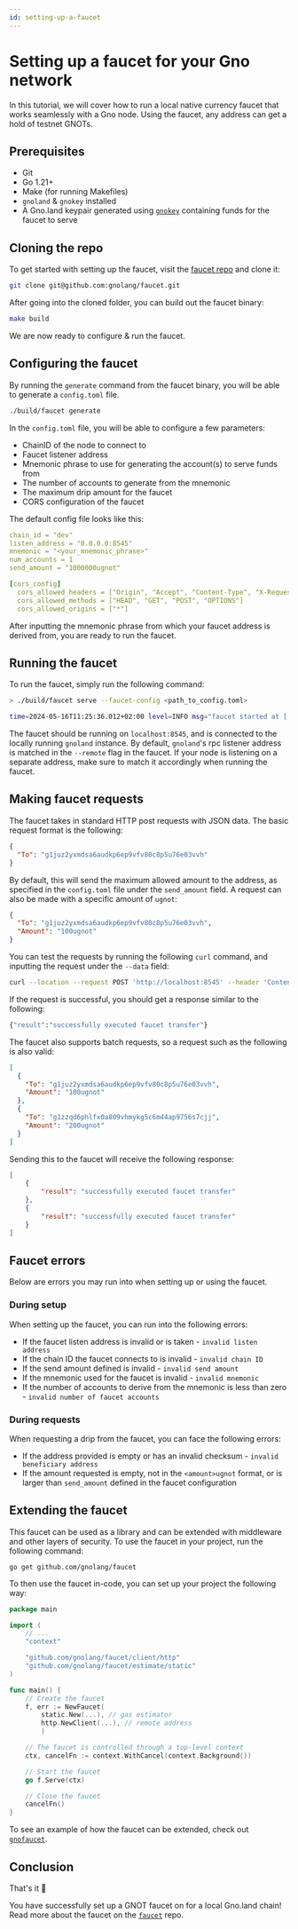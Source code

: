```yaml
---
id: setting-up-a-faucet
---
```


# Setting up a faucet for your Gno network

In this tutorial, we will cover how to run a local native currency faucet that 
works seamlessly with a Gno node. Using the faucet, any address can get a hold
of testnet GNOTs.

## Prerequisites
- Git
- Go 1.21+
- Make (for running Makefiles)
- `gnoland` & `gnokey` installed
- A Gno.land keypair generated using [`gnokey`](../gno-tooling/cli/gnokey.md) 
containing funds for the faucet to serve

## Cloning the repo

To get started with setting up the faucet, visit the 
[faucet repo](https://github.com/gnolang/faucet) and clone it:

```bash
git clone git@github.com:gnolang/faucet.git
```

After going into the cloned folder, you can build out the faucet binary:
```bash
make build
```

We are now ready to configure & run the faucet.

## Configuring the faucet

By running the `generate` command from the faucet binary, you will be able to generate
a `config.toml` file.

```bash
./build/faucet generate
```

In the `config.toml` file, you will be able to configure a few parameters:
- ChainID of the node to connect to
- Faucet listener address
- Mnemonic phrase to use for generating the account(s) to serve funds from
- The number of accounts to generate from the mnemonic
- The maximum drip amount for the faucet
- CORS configuration of the faucet

The default config file looks like this:
```yaml
chain_id = "dev"
listen_address = "0.0.0.0:8545"
mnemonic = "<your_mnemonic_phrase>"
num_accounts = 1
send_amount = "1000000ugnot"

[cors_config]
  cors_allowed_headers = ["Origin", "Accept", "Content-Type", "X-Requested-With", "X-Server-Time"]
  cors_allowed_methods = ["HEAD", "GET", "POST", "OPTIONS"]
  cors_allowed_origins = ["*"]
``` 

After inputting the mnemonic phrase from which your faucet address is derived 
from, you are ready to run the faucet.

## Running the faucet

To run the faucet, simply run the following command: 

```bash
> ./build/faucet serve --faucet-config <path_to_config.toml>

time=2024-05-16T11:25:36.012+02:00 level=INFO msg="faucet started at [::]:8545"
```

The faucet should be running on `localhost:8545`, and is connected to the locally
running `gnoland` instance. By default, `gnoland`'s rpc listener address is matched
in the `--remote` flag in the faucet. If your node is listening on a separate
address, make sure to match it accordingly when running the faucet.

## Making faucet requests

The faucet takes in standard HTTP post requests with JSON data. The basic request
format is the following:

```json
{
  "To": "g1juz2yxmdsa6audkp6ep9vfv80c8p5u76e03vvh"
}
```

By default, this will send the maximum allowed amount to the address, as specified 
in the `config.toml` file under the `send_amount` field. A request can also be made with a 
specific amount of `ugnot`:

```json
{
  "To": "g1juz2yxmdsa6audkp6ep9vfv80c8p5u76e03vvh",
  "Amount": "100ugnot"
}
```

You can test the requests by running the following `curl` command, and inputting
the request under the `--data` field:
```bash
curl --location --request POST 'http://localhost:8545' --header 'Content-Type: application/json' --data '{"To": "g1juz2yxmdsa6audkp6ep9vfv80c8p5u76e03vvh","Amount": "100ugnot"}'
```

If the request is successful, you should get a response similar to the following:
```bash
{"result":"successfully executed faucet transfer"}
```

The faucet also supports batch requests, so a request such as the following is 
also valid:
```json
[
  {
    "To": "g1juz2yxmdsa6audkp6ep9vfv80c8p5u76e03vvh",
    "Amount": "100ugnot"
  },
  {
    "To": "g1zzqd6phlfx0a809vhmykg5c6m44ap9756s7cjj",
    "Amount": "200ugnot"
  }
]
```

Sending this to the faucet will receive the following response:

```json
[
    {
        "result": "successfully executed faucet transfer"
    },
    {
        "result": "successfully executed faucet transfer"
    }
]
```

## Faucet errors

Below are errors you may run into when setting up or using the faucet.

### During setup

When setting up the faucet, you can run into the following errors:
- If the faucet listen address is invalid or is taken - `invalid listen address`
- If the chain ID the faucet connects to is invalid - `invalid chain ID`
- If the send amount defined is invalid - `invalid send amount`
- If the mnemonic used for the faucet is invalid - `invalid mnemonic`
- If the number of accounts to derive from the mnemonic is less than zero -
`invalid number of faucet accounts`

### During requests

When requesting a drip from the faucet, you can face the following errors:
- If the address provided is empty or has an invalid checksum - `invalid beneficiary address`
- If the amount requested is empty, not in the `<amount>ugnot` format, or is larger
than `send_amount` defined in the faucet configuration

## Extending the faucet

This faucet can be used as a library and can be extended with middleware and other
layers of security. To use the faucet in your project, run the following command:

```
go get github.com/gnolang/faucet
```

To then use the faucet in-code, you can set up your project the following way:

```go
package main

import (
	// ...
	"context"

	"github.com/gnolang/faucet/client/http"
	"github.com/gnolang/faucet/estimate/static"
)

func main() {
	// Create the faucet
	f, err := NewFaucet(
		static.New(...), // gas estimator
		http.NewClient(...), // remote address 
        )

	// The faucet is controlled through a top-level context
	ctx, cancelFn := context.WithCancel(context.Background())

	// Start the faucet
	go f.Serve(ctx)

	// Close the faucet
	cancelFn()
}
```

To see an example of how the faucet can be extended, check out 
[`gnofaucet`](https://github.com/gnolang/gno/tree/master/contribs/gnofaucet).

## Conclusion

That's it 🎉

You have successfully set up a GNOT faucet on for a local Gno.land chain!
Read more about the faucet on the [`faucet`](https://github.com/gnolang/faucet) repo.
